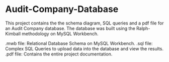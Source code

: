 # Audit-Company-Database
This project contains the the schema diagram, SQL queries and a pdf file for an Audit Company database.
The database was built using the Ralph-Kimball methodology on MySQL Workbench.

.mwb file: Relational Database Schema on MySQL Workbench.
.sql file: Complex SQL Queries to upload data into the database and view the results.
.pdf file: Contains the entire project documentation. 
